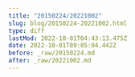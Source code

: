 ```yaml
---
title: "20150224/20221002"
slug: blog/20150224-20221002.html
type: diff
lastMod: 2022-10-01T04:43:13.475Z
date: 2022-10-01T09:05:04.442Z
before: _raw/20150224.md
after: _raw/20221002.md
---
```


